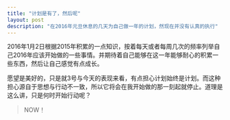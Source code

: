 ```yaml
---
title: "计划是有了，然后呢"
layout: post
description: "在2016年元旦休息的几天为自己做一年的计划，然现在并没有认真的执行"
---
```


2016年1月2日根据2015年积累的一点知识，按着每天或者每周几次的频率列举自己2016年应该开始做的一些事情。并期待着自己能够在这一年能够耐心的积累一些东西，然后让自己感觉有点成长。

愿望是美好的，只是就3号与今天的表现来看，有点担心计划始终是计划。而这种担心源自于思想与行动不一致，所以它将会在我开始做的那一刻起就停止。道理是这么讲，只是何时开始行动呢？

> NOW！


